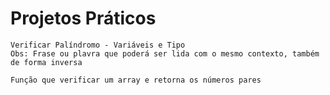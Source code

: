 # Projetos Práticos

    Verificar Palíndromo - Variáveis e Tipo
    Obs: Frase ou plavra que poderá ser lida com o mesmo contexto, também de forma inversa

    Função que verificar um array e retorna os números pares